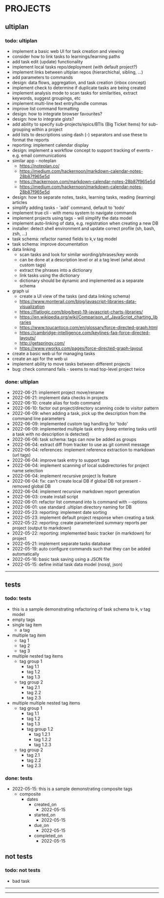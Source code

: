 # PROJECTS
## ultiplan

### todo: ultiplan
- implement a basic web UI for task creation and viewing
- consider how to link tasks to learnings/learning paths
- add task edit (update) functionality
- implement local tasks repo/deployment (with default project?)
- implement links between ultiplan repos (hierarchichal, sibling, ...)
- add parameters to commands
- design: data flows, aggregation, and task creation (inbox concept)
- implement check to determine if duplicate tasks are being created
- implement analysis mode to scan tasks for similarities, extract keywords, suggest groupings, etc
- implement multi-line text entry/handle commas
- improve list command formatting
- design: how to integrate browser favourites?
- design: how to integrate gists?
- add ability to specify sub-projects/epics/BTIs (Big Ticket Items) for sub-grouping within a project
- add lists to descriptions using dash (-) separators and use these to format the reports
- reporting: implement calendar display
- design: implement a workflow concept to support tracking of events - e.g. email communications
- similar app - noteplan
    - https://noteplan.co/
    - https://medium.com/hackernoon/markdown-calendar-notes-28b87f965e5d
    - https://hackernoon.com/markdown-calendar-notes-28b87f965e5d
    - https://medium.com/hackernoon/markdown-calendar-notes-28b87f965e5d
- design: how to separate notes, tasks, learning tasks, reading (learning) articles
- simplify adding tasks - 'add' command, default to 'todo'
- implement true cli - with menu system to navigate commands
- implement projects using tags - will simplify the data model
- implement auto-linking of data, e.g. registration when creating a new DB
- installer: detect shell environment and update correct profile (sh, bash, zsh, ...)
- task schema: refactor named fields to k,v tag model
- task schema: improve documentation
- data linking
    - scan tasks and look for similar wording/phrases/key words
    - can be done at a description level or at a tag level (what about custom tags)
    - extract the phrases into a dictionary
    - link tasks using the dictionary
    - dictionary should be dynamic and implemented as a separate schema
- graph ui
    - create a UI view of the tasks (and data linking schema)
    - https://www.monterail.com/blog/javascript-libraries-data-visualization
    - https://flatlogic.com/blog/best-19-javascript-charts-libraries/
    - https://en.wikipedia.org/wiki/Comparison_of_JavaScript_charting_libraries
    - https://www.toucantoco.com/en/glossary/force-directed-graph.html
    - https://cambridge-intelligence.com/keylines-faq-force-directed-layouts/
    - http://getspringy.com/
    - https://www.yworks.com/pages/force-directed-graph-layout
- create a basic web ui for managing tasks
- create an api for the web ui
- implement ability to move tasks between different projects
- bug: check command fails - seems to read top-level project twice

### done: ultiplan
- 2022-06-21: implement project move/rename
- 2022-06-21: implement data checks in projects
- 2022-06-10: create alias for todo command
- 2022-06-10: factor out project/directory scanning code to visitor pattern
- 2022-06-09: when adding a task, pick up the description from the command line parameters
- 2022-06-09: implemented custom tag handling for 'todo'
- 2022-06-09: implemented multiple task entry (keep entering tasks until a task with no description is detected)
- 2022-06-06: task schema: tags can now be added as groups
- 2022-06-04: extract diff from tracker to use as git commit message
- 2022-06-04: references: implement reference extraction to markdown (url tags)
- 2022-06-04: improve task entry to support tags
- 2022-06-04: implement scanning of local subdirectories for project name selection
- 2022-06-04: implement recursive project ls feature
- 2022-06-04: fix: can't create local DB if global DB not present - removed global DB
- 2022-06-04: implement recursive markdown report generation
- 2022-06-03: create install script
- 2022-06-01: refactor list command into ls command with --options
- 2022-06-01: use standard .ultiplan directory naming for DB
- 2022-05-23: reporting: implement date sorting
- 2022-05-23: implement default project response when creating a task
- 2022-05-22: reporting: create parameterized summary reports per project (output to markdown)
- 2022-05-22: reporting: implemented basic tracker (in markdown) for project
- 2022-05-21: implement separate tasks database
- 2022-05-19: auto configure commands such that they can be added automatically
- 2022-05-16: basic task saving using a JSON file
- 2022-05-15: define initial task data model (nosql, json)
---
## tests

### todo: tests
- this is a sample demonstrating refactoring of task schema to k, v tag model
- empty tags
- single tag item
    - a tag
- multiple tag item
    - tag 1
    - tag 2
    - tag 3
- multiple nested tag items
    - tag group 1
        - tag 1.1
        - tag 1.2
        - tag 1.3
    - tag group 2
        - tag 2.1
        - tag 2.2
        - tag 2.3
- multiple multiple nested tag items
    - tag group 1
        - tag 1.1
        - tag 1.2
        - tag 1.3
        - tag group 1.2
            - tag 1.2.1
            - tag 1.2.2
            - tag 1.2.3
    - tag group 2
        - tag 2.1
        - tag 2.2
        - tag 2.3

### done: tests
- 2022-05-15: this is a sample demonstrating composite tags
    - composite
        - dates
            - created_on
                - 2022-05-15
            - started_on
                - 2022-05-15
            - due_on
                - 2022-05-15
            - completed_on
                - 2022-05-15
## not tests

### todo: not tests
- bad task
---
---
